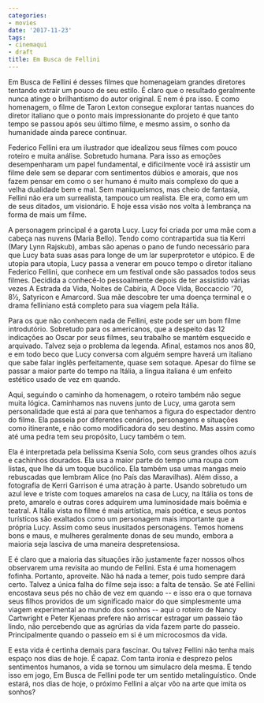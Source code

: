 ```yaml
---
categories:
- movies
date: '2017-11-23'
tags:
- cinemaqui
- draft
title: Em Busca de Fellini
---
```


Em Busca de Fellini é desses filmes que homenageiam grandes diretores tentando extrair um pouco de seu estilo. É claro que o resultado geralmente nunca atinge o brilhantismo do autor original. E nem é pra isso. E como homenagem, o filme de Taron Lexton consegue explorar tantas nuances do diretor italiano que o ponto mais impressionante do projeto é que tanto tempo se passou após seu último filme, e mesmo assim, o sonho da humanidade ainda parece continuar.

Federico Fellini era um ilustrador que idealizou seus filmes com pouco roteiro e muita análise. Sobretudo humana. Para isso as emoções desempenharam um papel fundamental, e dificilmente você irá assistir um filme dele sem se deparar com sentimentos dúbios e amorais, que nos fazem pensar em como o ser humano é muito mais complexo do que a velha dualidade bem e mal. Sem maniqueísmos, mas cheio de fantasia, Fellini não era um surrealista, tampouco um realista. Ele era, como em um de seus ditados, um visionário. E hoje essa visão nos volta à lembrança na forma de mais um filme.

A personagem principal é a garota Lucy. Lucy foi criada por uma mãe com a cabeça nas nuvens (Maria Bello). Tendo como contrapartida sua tia Kerri (Mary Lynn Rajskub), ambas são apenas o pano de fundo necessário para que Lucy bata suas asas para longe de um lar superprotetor e utópico. E de utopia para utopia, Lucy passa a venerar em pouco tempo o diretor italiano Federico Fellini, que conhece em um festival onde são passados todos seus filmes. Decidida a conhecê-lo pessoalmente depois de ter assistido várias vezes A Estrada da Vida, Noites de Cabíria, A Doce Vida, Boccaccio '70, 8½, Satyricon e Amarcord. Sua mãe descobre ter uma doença terminal e o drama felliniano está completo para sua viagem pela Itália.

Para os que não conhecem nada de Fellini, este pode ser um bom filme introdutório. Sobretudo para os americanos, que a despeito das 12 indicações ao Oscar por seus filmes, seu trabalho se mantém esquecido e arquivado. Talvez seja o problema da legenda. Afinal, estamos nos anos 80, e em todo beco que Lucy conversa com alguém sempre haverá um italiano que sabe falar inglês perfeitamente, quase sem sotaque. Apesar do filme se passar a maior parte do tempo na Itália, a língua italiana é um enfeito estético usado de vez em quando.

Aqui, seguindo o caminho da homenagem, o roteiro também não segue muita lógica. Caminhamos nas nuvens junto de Lucy, uma garota sem personalidade que está aí para que tenhamos a figura do espectador dentro do filme. Ela passeia por diferentes cenários, personagens e situações como itinerante, e não como modificadora do seu destino. Mas assim como até uma pedra tem seu propósito, Lucy também o tem.

Ela é interpretada pela belíssima Ksenia Solo, com seus grandes olhos azuis e cachinhos dourados. Ela usa a maior parte do tempo uma roupa com listas, que lhe dá um toque bucólico. Ela também usa umas mangas meio rebuscadas que lembram Alice (no País das Maravilhas). Além disso, a fotografia de Kerri Garrison é uma atração à parte. Usando sobretudo um azul leve e triste com toques amarelos na casa de Lucy, na Itália os tons de preto, amarelo e outras cores adquirem uma luminosidade mais boêmia e teatral. A Itália vista no filme é mais artística, mais poética, e seus pontos turísticos são exaltados como um personagem mais importante que a própria Lucy. Assim como seus inusitados personagens. Temos homens bons e maus, e mulheres geralmente donas de seu mundo, embora a maioria seja lasciva de uma maneira despretensiosa.

E é claro que a maioria das situações irão justamente fazer nossos olhos observarem uma revisita ao mundo de Fellini. Esta é uma homenagem fofinha. Portanto, aproveite. Não há nada a temer, pois tudo sempre dará certo. Talvez a única falha do filme seja isso: a falta de tensão. Se até Fellini encostava seus pés no chão de vez em quando -- e isso era o que tornava seus filhos providos de um significado maior do que simplesmente uma viagem experimental ao mundo dos sonhos -- aqui o roteiro de Nancy Cartwright e Peter Kjenaas prefere não arriscar estragar um passeio tão lindo, não percebendo que as agrúrias da vida fazem parte do passeio. Principalmente quando o passeio em si é um microcosmos da vida.

E esta vida é certinha demais para fascinar. Ou talvez Fellini não tenha mais espaço nos dias de hoje. É capaz. Com tanta ironia e desprezo pelos sentimentos humanos, a vida se tornou um simulacro dela mesma. E tendo isso em jogo, Em Busca de Fellini pode ter um sentido metalinguístico. Onde estará, nos dias de hoje, o próximo Fellini a alçar vôo na arte que imita os sonhos?